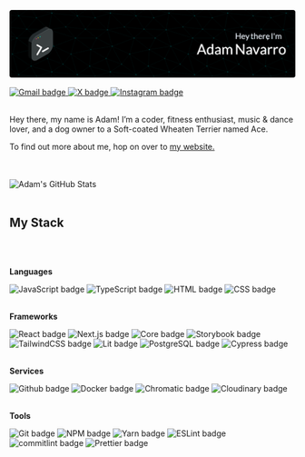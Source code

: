 ![Adam's GitHub Banner](./assets/readme-banner.png)

<!-- SOCIAL_BADGES:START -->

<a href="mailto:adamjnav@gmail.com">
	<picture>
		<source srcset="https://img.shields.io/badge/adamjnav-F2F5F8?logo=gmail&logoColor=AF5BC2&style=for-the-badge&logoSize=auto" media="(prefers-color-scheme: light)" />
		<img src="https://img.shields.io/badge/adamjnav-070A0D?logo=gmail&logoColor=B86CC9&style=for-the-badge&logoSize=auto" alt="Gmail badge" />
	</picture>
</a>
<a href="https://x.com/AdamJNavarro">
	<picture>
		<source srcset="https://img.shields.io/badge/AdamJNavarro-F2F5F8?logo=x&logoColor=AF5BC2&style=for-the-badge&logoSize=auto" media="(prefers-color-scheme: light)" />
		<img src="https://img.shields.io/badge/AdamJNavarro-070A0D?logo=x&logoColor=B86CC9&style=for-the-badge&logoSize=auto" alt="X badge" />
	</picture>
</a>
<a href="https://instagram.com/adamjnavarro">
	<picture>
		<source srcset="https://img.shields.io/badge/adamjnavarro-F2F5F8?logo=instagram&logoColor=AF5BC2&style=for-the-badge&logoSize=auto" media="(prefers-color-scheme: light)" />
		<img src="https://img.shields.io/badge/adamjnavarro-070A0D?logo=instagram&logoColor=B86CC9&style=for-the-badge&logoSize=auto" alt="Instagram badge" />
	</picture>
</a>

<!-- SOCIAL_BADGES:END -->

<br>
<br>

Hey there, my name is Adam! I’m a
coder, fitness enthusiast, music &
dance lover, and a dog owner to a Soft-coated
Wheaten Terrier named Ace.

To find out more about me, hop on over to [my website.](https://adamjnavarro.com)

<br>
<br>

<picture>
    <source srcset="https://github-readme-stats-flame-phi-47.vercel.app/api?username=adamjnavarro&hide=stars&border_radius=6&hide_border=true&show_icons=true&line_height=30&bg_color=F2F5F8&title_color=000000&text_color=1C2835&icon_color=00A3A0&ring_color=00A3A0" media="(prefers-color-scheme: light)" />
    <img align="center" src="https://github-readme-stats-flame-phi-47.vercel.app/api?username=adamjnavarro&hide=stars&border_radius=6&hide_border=true&show_icons=true&line_height=30&bg_color=070A0D&title_color=FFFFFF&text_color=E2E8F0&icon_color=00DEDB&ring_color=00DEDB" alt="Adam's GitHub Stats" />
</picture>

<br>
<br>

## My Stack

<br>
<br>

**Languages**

<!-- LANGUAGE_BADGES:START -->

<picture>
	<source srcset="https://img.shields.io/badge/JavaScript-F2F5F8?logo=javascript&logoColor=00A3A0&style=for-the-badge&logoSize=auto" media="(prefers-color-scheme: light)" />
	<img src="https://img.shields.io/badge/JavaScript-070A0D?logo=javascript&logoColor=00DEDB&style=for-the-badge&logoSize=auto" alt="JavaScript badge" />
</picture>
<picture>
	<source srcset="https://img.shields.io/badge/TypeScript-F2F5F8?logo=typescript&logoColor=00A3A0&style=for-the-badge&logoSize=auto" media="(prefers-color-scheme: light)" />
	<img src="https://img.shields.io/badge/TypeScript-070A0D?logo=typescript&logoColor=00DEDB&style=for-the-badge&logoSize=auto" alt="TypeScript badge" />
</picture>
<picture>
	<source srcset="https://img.shields.io/badge/HTML-F2F5F8?logo=html5&logoColor=00A3A0&style=for-the-badge&logoSize=auto" media="(prefers-color-scheme: light)" />
	<img src="https://img.shields.io/badge/HTML-070A0D?logo=html5&logoColor=00DEDB&style=for-the-badge&logoSize=auto" alt="HTML badge" />
</picture>
<picture>
	<source srcset="https://img.shields.io/badge/CSS-F2F5F8?logo=css3&logoColor=00A3A0&style=for-the-badge&logoSize=auto" media="(prefers-color-scheme: light)" />
	<img src="https://img.shields.io/badge/CSS-070A0D?logo=css3&logoColor=00DEDB&style=for-the-badge&logoSize=auto" alt="CSS badge" />
</picture>

<!-- LANGUAGE_BADGES:END -->

<br>
<br>

**Frameworks**

<!-- FRAMEWORK_BADGES:START -->

<picture>
	<source srcset="https://img.shields.io/badge/React-F2F5F8?logo=react&logoColor=00A3A0&style=for-the-badge&logoSize=auto" media="(prefers-color-scheme: light)" />
	<img src="https://img.shields.io/badge/React-070A0D?logo=react&logoColor=00DEDB&style=for-the-badge&logoSize=auto" alt="React badge" />
</picture>
<picture>
	<source srcset="https://img.shields.io/badge/Next.js-F2F5F8?logo=nextdotjs&logoColor=00A3A0&style=for-the-badge&logoSize=auto" media="(prefers-color-scheme: light)" />
	<img src="https://img.shields.io/badge/Next.js-070A0D?logo=nextdotjs&logoColor=00DEDB&style=for-the-badge&logoSize=auto" alt="Next.js badge" />
</picture>
<picture>
	<source srcset="https://img.shields.io/badge/Core-F2F5F8?logo=dotnet&logoColor=00A3A0&style=for-the-badge&logoSize=auto" media="(prefers-color-scheme: light)" />
	<img src="https://img.shields.io/badge/Core-070A0D?logo=dotnet&logoColor=00DEDB&style=for-the-badge&logoSize=auto" alt="Core badge" />
</picture>
<picture>
	<source srcset="https://img.shields.io/badge/Storybook-F2F5F8?logo=storybook&logoColor=00A3A0&style=for-the-badge&logoSize=auto" media="(prefers-color-scheme: light)" />
	<img src="https://img.shields.io/badge/Storybook-070A0D?logo=storybook&logoColor=00DEDB&style=for-the-badge&logoSize=auto" alt="Storybook badge" />
</picture>
<picture>
	<source srcset="https://img.shields.io/badge/TailwindCSS-F2F5F8?logo=tailwindcss&logoColor=00A3A0&style=for-the-badge&logoSize=auto" media="(prefers-color-scheme: light)" />
	<img src="https://img.shields.io/badge/TailwindCSS-070A0D?logo=tailwindcss&logoColor=00DEDB&style=for-the-badge&logoSize=auto" alt="TailwindCSS badge" />
</picture>
<picture>
	<source srcset="https://img.shields.io/badge/Lit-F2F5F8?logo=lit&logoColor=00A3A0&style=for-the-badge&logoSize=auto" media="(prefers-color-scheme: light)" />
	<img src="https://img.shields.io/badge/Lit-070A0D?logo=lit&logoColor=00DEDB&style=for-the-badge&logoSize=auto" alt="Lit badge" />
</picture>
<picture>
	<source srcset="https://img.shields.io/badge/PostgreSQL-F2F5F8?logo=postgresql&logoColor=00A3A0&style=for-the-badge&logoSize=auto" media="(prefers-color-scheme: light)" />
	<img src="https://img.shields.io/badge/PostgreSQL-070A0D?logo=postgresql&logoColor=00DEDB&style=for-the-badge&logoSize=auto" alt="PostgreSQL badge" />
</picture>
<picture>
	<source srcset="https://img.shields.io/badge/Cypress-F2F5F8?logo=cypress&logoColor=00A3A0&style=for-the-badge&logoSize=auto" media="(prefers-color-scheme: light)" />
	<img src="https://img.shields.io/badge/Cypress-070A0D?logo=cypress&logoColor=00DEDB&style=for-the-badge&logoSize=auto" alt="Cypress badge" />
</picture>

<!-- FRAMEWORK_BADGES:END -->

<br>
<br>

**Services**

<!-- SERVICE_BADGES:START -->

<picture>
	<source srcset="https://img.shields.io/badge/Github-F2F5F8?logo=github&logoColor=00A3A0&style=for-the-badge&logoSize=auto" media="(prefers-color-scheme: light)" />
	<img src="https://img.shields.io/badge/Github-070A0D?logo=github&logoColor=00DEDB&style=for-the-badge&logoSize=auto" alt="Github badge" />
</picture>
<picture>
	<source srcset="https://img.shields.io/badge/Docker-F2F5F8?logo=docker&logoColor=00A3A0&style=for-the-badge&logoSize=auto" media="(prefers-color-scheme: light)" />
	<img src="https://img.shields.io/badge/Docker-070A0D?logo=docker&logoColor=00DEDB&style=for-the-badge&logoSize=auto" alt="Docker badge" />
</picture>
<picture>
	<source srcset="https://img.shields.io/badge/Chromatic-F2F5F8?logo=chromatic&logoColor=00A3A0&style=for-the-badge&logoSize=auto" media="(prefers-color-scheme: light)" />
	<img src="https://img.shields.io/badge/Chromatic-070A0D?logo=chromatic&logoColor=00DEDB&style=for-the-badge&logoSize=auto" alt="Chromatic badge" />
</picture>
<picture>
	<source srcset="https://img.shields.io/badge/Cloudinary-F2F5F8?logo=cloudinary&logoColor=00A3A0&style=for-the-badge&logoSize=auto" media="(prefers-color-scheme: light)" />
	<img src="https://img.shields.io/badge/Cloudinary-070A0D?logo=cloudinary&logoColor=00DEDB&style=for-the-badge&logoSize=auto" alt="Cloudinary badge" />
</picture>

<!-- SERVICE_BADGES:END -->

<br>
<br>

**Tools**

<!-- TOOL_BADGES:START -->

<picture>
	<source srcset="https://img.shields.io/badge/Git-F2F5F8?logo=git&logoColor=00A3A0&style=for-the-badge&logoSize=auto" media="(prefers-color-scheme: light)" />
	<img src="https://img.shields.io/badge/Git-070A0D?logo=git&logoColor=00DEDB&style=for-the-badge&logoSize=auto" alt="Git badge" />
</picture>
<picture>
	<source srcset="https://img.shields.io/badge/NPM-F2F5F8?logo=npm&logoColor=00A3A0&style=for-the-badge&logoSize=auto" media="(prefers-color-scheme: light)" />
	<img src="https://img.shields.io/badge/NPM-070A0D?logo=npm&logoColor=00DEDB&style=for-the-badge&logoSize=auto" alt="NPM badge" />
</picture>
<picture>
	<source srcset="https://img.shields.io/badge/Yarn-F2F5F8?logo=yarn&logoColor=00A3A0&style=for-the-badge&logoSize=auto" media="(prefers-color-scheme: light)" />
	<img src="https://img.shields.io/badge/Yarn-070A0D?logo=yarn&logoColor=00DEDB&style=for-the-badge&logoSize=auto" alt="Yarn badge" />
</picture>
<picture>
	<source srcset="https://img.shields.io/badge/ESLint-F2F5F8?logo=eslint&logoColor=00A3A0&style=for-the-badge&logoSize=auto" media="(prefers-color-scheme: light)" />
	<img src="https://img.shields.io/badge/ESLint-070A0D?logo=eslint&logoColor=00DEDB&style=for-the-badge&logoSize=auto" alt="ESLint badge" />
</picture>
<picture>
	<source srcset="https://img.shields.io/badge/commitlint-F2F5F8?logo=commitlint&logoColor=00A3A0&style=for-the-badge&logoSize=auto" media="(prefers-color-scheme: light)" />
	<img src="https://img.shields.io/badge/commitlint-070A0D?logo=commitlint&logoColor=00DEDB&style=for-the-badge&logoSize=auto" alt="commitlint badge" />
</picture>
<picture>
	<source srcset="https://img.shields.io/badge/Prettier-F2F5F8?logo=prettier&logoColor=00A3A0&style=for-the-badge&logoSize=auto" media="(prefers-color-scheme: light)" />
	<img src="https://img.shields.io/badge/Prettier-070A0D?logo=prettier&logoColor=00DEDB&style=for-the-badge&logoSize=auto" alt="Prettier badge" />
</picture>

<!-- TOOL_BADGES:END -->
